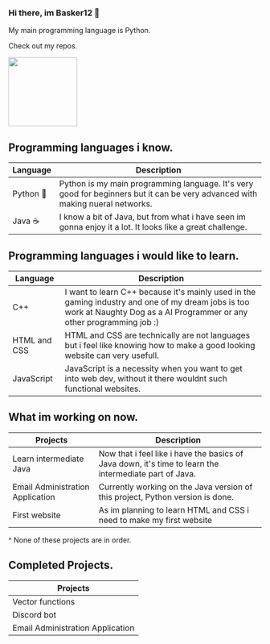 ### Hi there, im Basker12 👋

My main programming language is Python.

Check out my repos.

   <img align="" height="137px" weight="500" src="https://github-readme-stats.vercel.app/api/top-langs/?username=Basker12&langs_count=8&&hide_title=true&hide_border=true&layout=compact&bg_color=0,EEAECA,94BBE9&theme=graywhite"/>
</a>

Programming languages i know.
--------------------------------------------------------------------------------------------------------------------------------------------------------------------------------
| Language | Description |
| --- | --- |
| Python 🐍 | Python is my main programming language. It's very good for beginners but it can be very advanced with making nueral networks. |
| Java ☕ | I know a bit of Java, but from what i have seen im gonna enjoy it a lot. It looks like a great challenge. |

Programming languages i would like to learn.
--------------------------------------------------------------------------------------------------------------------------------------------------------------------------------
| Language | Description |
| --- | --- |
| C++ | I want to learn C++ because it's mainly used in the gaming industry and one of my dream jobs is too work at Naughty Dog as a AI Programmer or any other programming job :) |
| HTML and CSS | HTML and CSS are technically are not languages but i feel like knowing how to make a good looking website can very usefull. |
| JavaScript | JavaScript is a necessity when you want to get into web dev, without it there wouldnt such functional websites. |

What im working on now.
--------------------------------------------------------------------------------------------------------------------------------------------------------------------------------
| Projects | Description |
| --- | --- |
| Learn intermediate Java | Now that i feel like i have the basics of Java down, it's time to learn the intermediate part of Java. |
| Email Administration Application | Currently working on the Java version of this project, Python version is done. |
| First website | As im planning to learn HTML and CSS i need to make my first website |

^ None of these projects are in order.

Completed Projects.
------------------------------------------------------------------------------------------------------------------------------------------------------------------------------
| Projects |
| --- |
| Vector functions |
| Discord bot |
| Email Administration Application |
